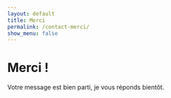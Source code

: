 ```yaml
---
layout: default
title: Merci
permalink: /contact-merci/
show_menu: false
---
```


# Merci !

Votre message est bien parti, je vous réponds bientôt.